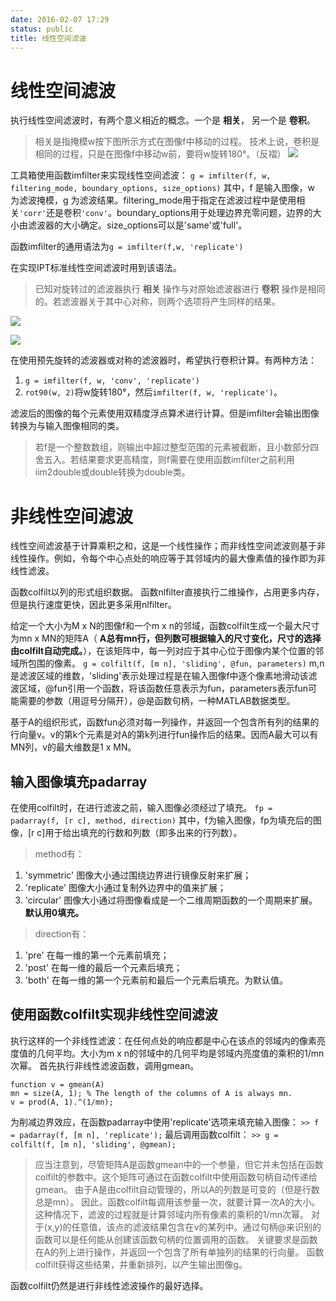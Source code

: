 ```yaml
---
date: 2016-02-07 17:29
status: public
title: 线性空间滤波
---
```


# 线性空间滤波
执行线性空间滤波时，有两个意义相近的概念。一个是 **相关**， 另一个是 **卷积**。
>相关是指掩模w按下图所示方式在图像f中移动的过程。
技术上说，卷积是相同的过程，只是在图像f中移动w前，要将w旋转180°。（反褶）
![](~/17-29-38.jpg)

工具箱使用函数imfilter来实现线性空间滤波：
`g = imfilter(f, w, filtering_mode, boundary_options, size_options)`
其中，f 是输入图像，w 为滤波掩模，g 为滤波结果。filtering_mode用于指定在滤波过程中是使用相关`'corr'`还是卷积`'conv'`。boundary_options用于处理边界充零问题，边界的大小由滤波器的大小确定。size_options可以是'same'或'full'。

函数imfilter的通用语法为`g = imfilter(f,w, 'replicate')`

在实现IPT标准线性空间滤波时用到该语法。

>已知对旋转过的滤波器执行 **相关** 操作与对原始滤波器进行 **卷积** 操作是相同的。若滤波器关于其中心对称，则两个选项将产生同样的结果。

![](~/17-42-40.jpg)

![](~/17-41-55.jpg)

在使用预先旋转的滤波器或对称的滤波器时，希望执行卷积计算。有两种方法：
1. `g = imfilter(f, w, 'conv', 'replicate')`
2.  `rot90(w, 2)`将w旋转180°，然后`imfilter(f, w, 'replicate')`。

滤波后的图像的每个元素使用双精度浮点算术进行计算。但是imfilter会输出图像转换为与输入图像相同的类。
>若f是一个整数数组，则输出中超过整型范围的元素被截断，且小数部分四舍五入。若结果要求更高精度，则f需要在使用函数imfilter之前利用iim2double或double转换为double类。

# 非线性空间滤波
线性空间滤波基于计算乘积之和，这是一个线性操作；而非线性空间滤波则基于非线性操作。例如，令每个中心点处的响应等于其邻域内的最大像素值的操作即为非线性滤波。

函数colfilt以列的形式组织数据。
函数nlfilter直接执行二维操作，占用更多内存，但是执行速度更快，因此更多采用nlfilter。

给定一个大小为M x N的图像f和一个m x n的邻域，函数colfilt生成一个最大尺寸为mn x MN的矩阵A（ **A总有mn行，但列数可根据输入的尺寸变化，尺寸的选择由colfilt自动完成。**），在该矩阵中，每一列对应于其中心位于图像内某个位置的邻域所包围的像素。
`g = colfilt(f, [m n], 'sliding', @fun, parameters)`
m,n是滤波区域的维数，'sliding'表示处理过程是在输入图像f中逐个像素地滑动该滤波区域，@fun引用一个函数，将该函数任意表示为fun，parameters表示fun可能需要的参数（用逗号分隔开），@是函数句柄，一种MATLAB数据类型。

基于A的组织形式，函数fun必须对每一列操作，并返回一个包含所有列的结果的行向量v。v的第k个元素是对A的第k列进行fun操作后的结果。因而A最大可以有MN列，v的最大维数是1 x MN。

## 输入图像填充padarray
在使用colfilt时，在进行滤波之前，输入图像必须经过了填充。
`fp = padarray(f, [r c], method, direction)`
其中，f为输入图像，fp为填充后的图像，[r c]用于给出填充的行数和列数（即多出来的行列数）。
>method有：
1. 'symmetric'  图像大小通过围绕边界进行镜像反射来扩展；
2. 'replicate' 图像大小通过复制外边界中的值来扩展；
3. 'circular'  图像大小通过将图像看成是一个二维周期函数的一个周期来扩展。
**默认用0填充。**

>direction有：
1. 'pre'  在每一维的第一个元素前填充；
2. 'post'  在每一维的最后一个元素后填充；
3. 'both'  在每一维的第一个元素前和最后一个元素后填充。为默认值。

## 使用函数colfilt实现非线性空间滤波
执行这样的一个非线性滤波：在任何点处的响应都是中心在该点的邻域内的像素亮度值的几何平均。大小为m x n的邻域中的几何平均是邻域内亮度值的乘积的1/mn次幂。
首先执行非线性滤波函数，调用gmean。
```MATLAB:n
function v = gmean(A)
mn = size(A, 1); % The length of the columns of A is always mn.
v = prod(A, 1).^(1/mn);
```
为削减边界效应，在函数padarray中使用'replicate'选项来填充输入图像：
`>> f = padarray(f, [m n], 'replicate');`
最后调用函数colfilt：
`>> g = colfilt(f, [m n], 'sliding', @gmean);`

>应当注意到，尽管矩阵A是函数gmean中的一个参量，但它并未包括在函数colfilt的参数中。这个矩阵可通过在函数colfilt中使用函数句柄自动传递给gmean。
由于A是由colfilt自动管理的，所以A的列数是可变的（但是行数总是mn）。
因此，函数colfilt每调用该参量一次，就要计算一次A的大小。这种情况下，滤波的过程就是计算邻域内所有像素的乘积的1/mn次幂。
对于(x,y)的任意值，该点的滤波结果包含在v的某列中。通过句柄@来识别的函数可以是任何能从创建该函数句柄的位置调用的函数。
关键要求是函数在A的列上进行操作，并返回一个包含了所有单独列的结果的行向量。
函数colfilt获得这些结果，并重新排列，以产生输出图像g。

函数colfilt仍然是进行非线性滤波操作的最好选择。
